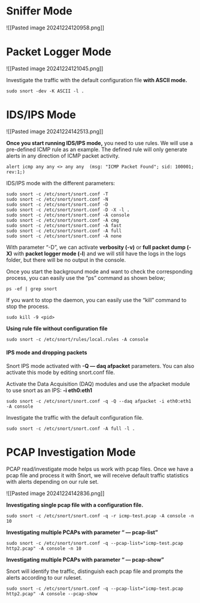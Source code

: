 # Sniffer Mode

![[Pasted image 20241224120958.png]]

# Packet Logger Mode

![[Pasted image 20241224121045.png]]

Investigate the traffic with the default configuration file **with ASCII mode.**

```
sudo snort -dev -K ASCII -l .
```
# IDS/IPS Mode

![[Pasted image 20241224142513.png]]

**Once you start running IDS/IPS mode,** you need to use rules. We will use a pre-defined ICMP rule as an example. The defined rule will only generate alerts in any direction of ICMP packet activity.

```
alert icmp any any <> any any  (msg: "ICMP Packet Found"; sid: 100001; rev:1;)
```

IDS/IPS mode with the different parameters:

```
sudo snort -c /etc/snort/snort.conf -T  
sudo snort -c /etc/snort/snort.conf -N  
sudo snort -c /etc/snort/snort.conf -D  
sudo snort -c /etc/snort/snort.conf -D -X -l .  
sudo snort -c /etc/snort/snort.conf -A console  
sudo snort -c /etc/snort/snort.conf -A cmg  
sudo snort -c /etc/snort/snort.conf -A fast  
sudo snort -c /etc/snort/snort.conf -A full  
sudo snort -c /etc/snort/snort.conf -A none
```

With parameter “-D”, we can activate **verbosity (-v)** or **full packet dump (-X)** with **packet logger mode (-l**) and we will still have the logs in the logs folder, but there will be no output in the console.

Once you start the background mode and want to check the corresponding process, you can easily use the “ps” command as shown below;

```
ps -ef | grep snort
```

If you want to stop the daemon, you can easily use the “kill” command to stop the process.

```
sudo kill -9 <pid>
```

**Using rule file without configuration file**

```
sudo snort -c /etc/snort/rules/local.rules -A console
```

#### **IPS mode and dropping packets**

Snort IPS mode activated with **-Q — daq afpacket** parameters. You can also activate this mode by editing snort.conf file.

Activate the Data Acquisition (DAQ) modules and use the afpacket module to use snort as an IPS: **-i eth0:eth1**

```
sudo snort -c /etc/snort/snort.conf -q -Q --daq afpacket -i eth0:eth1 -A console 
```
Investigate the traffic with the default configuration file.

```
sudo snort -c /etc/snort/snort.conf -A full -l .
```

# PCAP Investigation Mode

PCAP read/investigate mode helps us work with pcap files. Once we have a pcap file and process it with Snort, we will receive default traffic statistics with alerts depending on our rule set.

![[Pasted image 20241224142836.png]]

**Investigating single pcap file with a configuration file.**

```
sudo snort -c /etc/snort/snort.conf -q -r icmp-test.pcap -A console -n 10
```

**Investigating multiple PCAPs with parameter “ — pcap-list”**

```
sudo snort -c /etc/snort/snort.conf -q --pcap-list="icmp-test.pcap http2.pcap" -A console -n 10
```

**Investigating multiple PCAPs with parameter “ — pcap-show”**

Snort will identify the traffic, distinguish each pcap file and prompts the alerts according to our ruleset.

```
sudo snort -c /etc/snort/snort.conf -q --pcap-list="icmp-test.pcap http2.pcap" -A console --pcap-show
```